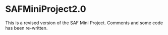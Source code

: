 # SAFMiniProject2.0
This is a revised version of the SAF Mini Project. Comments and some code has been re-written.
